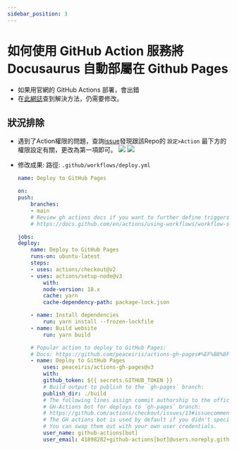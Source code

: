 ```yaml
---
sidebar_position: 3
---
```


# 如何使用 GitHub Action 服務將 Docusaurus 自動部屬在 Github Pages
- 如果用官網的 GitHub Actions 部署，會出錯
- 在[此網誌](https://ouch1978.github.io/docs/docusaurus/configuration/deploy-to-github-with-github-action)查到解決方法，仍需要修改。
## 狀況排除

- 遇到了Action權限的問題，查詢[issue](https://github.com/ad-m/github-push-action/issues/96)發現跟該Repo的 `設定>Action` 最下方的權限設定有關，更改為第一項即可。
![](https://hackmd.io/_uploads/SyrVG0xJh.png) 
![](https://hackmd.io/_uploads/BkabGReyn.png)


- 修改成果:
  路徑: `.github/workflows/deploy.yml`
    ```yaml
    name: Deploy to GitHub Pages

    on:
    push:
        branches:
        - main
        # Review gh actions docs if you want to further define triggers, paths, etc
        # https://docs.github.com/en/actions/using-workflows/workflow-syntax-for-github-actions#on

    jobs:
    deploy:
        name: Deploy to GitHub Pages
        runs-on: ubuntu-latest
        steps:
        - uses: actions/checkout@v2
        - uses: actions/setup-node@v3
            with:
            node-version: 18.x
            cache: yarn
            cache-dependency-path: package-lock.json

        - name: Install dependencies
            run: yarn install --frozen-lockfile
        - name: Build website
            run: yarn build

        # Popular action to deploy to GitHub Pages:
        # Docs: https://github.com/peaceiris/actions-gh-pages#%EF%B8%8F-docusaurus
        - name: Deploy to GitHub Pages
            uses: peaceiris/actions-gh-pages@v3
            with:
            github_token: ${{ secrets.GITHUB_TOKEN }}
            # Build output to publish to the `gh-pages` branch:
            publish_dir: ./build
            # The following lines assign commit authorship to the official
            # GH-Actions bot for deploys to `gh-pages` branch:
            # https://github.com/actions/checkout/issues/13#issuecomment-724415212
            # The GH actions bot is used by default if you didn't specify the two fields.
            # You can swap them out with your own user credentials.
            user_name: github-actions[bot]
            user_email: 41898282+github-actions[bot]@users.noreply.github.com
    ```